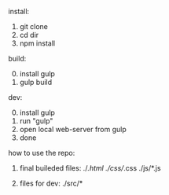 install:

1. git clone
2. cd dir
3. npm install

build:

0. install gulp
1. gulp build

dev:

0. install gulp
1. run "gulp"
2. open local web-server from gulp
3. done

how to use the repo:

1. final buileded files:
./*.html
./css/*.css
./js/*.js

2. files for dev:
./src/*
